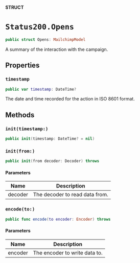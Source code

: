 **STRUCT**

# `Status200.Opens`

```swift
public struct Opens: MailchimpModel
```

A summary of the interaction with the campaign.

## Properties
### `timestamp`

```swift
public var timestamp: DateTime?
```

The date and time recorded for the action in ISO 8601 format.

## Methods
### `init(timestamp:)`

```swift
public init(timestamp: DateTime? = nil)
```

### `init(from:)`

```swift
public init(from decoder: Decoder) throws
```

#### Parameters

| Name | Description |
| ---- | ----------- |
| decoder | The decoder to read data from. |

### `encode(to:)`

```swift
public func encode(to encoder: Encoder) throws
```

#### Parameters

| Name | Description |
| ---- | ----------- |
| encoder | The encoder to write data to. |
